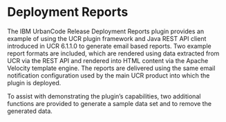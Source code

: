 
Deployment Reports
==================

The IBM UrbanCode Release Deployment Reports plugin provides an example of using the UCR plugin framework and Java REST
API client introduced in UCR 6.1.1.0 to generate email based reports. Two example report formats are included, which are
rendered using data extracted from UCR via the REST API and rendered into HTML content via the Apache Velocity template
engine. The reports are delivered using the same email notification configuration used by the main UCR product into
which the plugin is deployed.

To assist with demonstrating the plugin’s capabilities, two additional functions are
provided to generate a sample data set and to remove the generated data.

